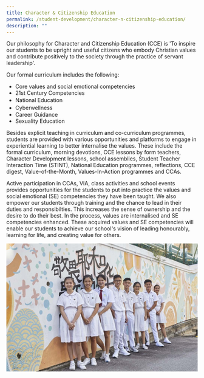```yaml
---
title: Character & Citizenship Education
permalink: /student-development/character-n-citizenship-education/
description: ""
---
```

Our philosophy for Character and Citizenship Education (CCE) is 'To inspire our students to be upright and useful citizens who embody Christian values and contribute positively to the society through the practice of servant leadership'.

Our formal curriculum includes the following:
- Core values and social emotional competencies
- 21st Century Competencies
- National Education　
- Cyberwellness　
- Career Guidance
- Sexuality Education

Besides explicit teaching in curriculum and co-curriculum programmes, students are provided with various opportunities and platforms to engage in experiential learning to better internalise the values. These include the formal curriculum, morning devotions, CCE lessons by form teachers, Character Development lessons, school assemblies, Student Teacher Interaction Time (STINT), National Education programmes, reflections, CCE digest, Value-of-the-Month, Values-In-Action programmes and CCAs.

Active participation in CCAs, VIA, class activities and school events provides opportunities for the students to put into practice the values and social emotional (SE) competencies they have been taught. 
We also empower our students through training and the chance to lead in their duties and responsibilties. This increases the sense of ownership and the desire to do their best. In the process, values are internalised and SE competencies enhanced.
These acquired values and SE competencies will enable our students to achieve our school's vision of leading honourably, learning for life, and creating value for others.

![cce](/images/CCE.jpg)
